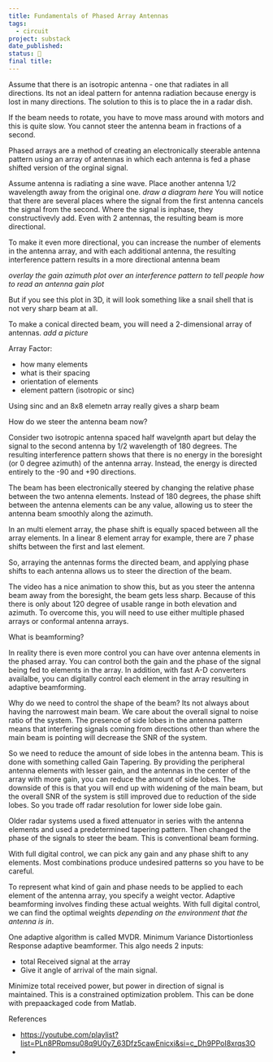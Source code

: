 ```yaml
---
title: Fundamentals of Phased Array Antennas
tags:
  - circuit
project: substack
date_published: 
status: 🚧
final title:
---
```

 Assume that there is an isotropic antenna - one that radiates in all directions. Its not an ideal pattern for antenna radiation because energy is lost in many directions. The solution to this is to place the in a radar dish.

If the beam needs to rotate, you have to move mass around with motors and this is quite slow. You cannot steer the antenna beam in fractions of a second.

Phased arrays are a method of creating an electronically steerable antenna pattern using an array of antennas in which each antenna is fed a phase shifted version of the orginal signal.

Assume antenna is radiating a sine wave. Place another antenna 1/2 wavelength away from the original one. *draw a diagram here* You will notice that there are several places where the signal from the first antenna cancels the signal from the second. Where the signal is inphase, they constructivevly add.  Even with 2 antennas, the resulting beam is more directional.

To make it even more directional, you can increase the number of elements in the antenna array, and with each additional antenna, the resulting interference pattern results in a more directional antenna beam

*overlay the gain azimuth plot over an interference pattern to tell people how to read an antenna gain plot*

But if you see this plot in 3D, it will look something like a snail shell that is not very sharp beam at all.

To make a conical directed beam, you will need a 2-dimensional array of antennas. 
*add a picture*

Array Factor:
- how many elements
- what is their spacing
- orientation of elements
- element pattern (isotropic or sinc)

Using sinc and an 8x8 elemetn array really gives a sharp beam

How do we steer the antenna beam now?

Consider two isotropic antenna spaced half wavelgnth apart  but delay the signal to the second antenna by 1/2 wavelength of 180 degrees. The resulting interference pattern shows that there is no energy in the boresight (or 0 degree azimuth) of the antenna array. Instead, the energy is directed entirely to the -90 and +90 directions.

The beam has been electronically steered by changing the relative phase between the two antenna elements. Instead of 180 degrees, the phase shift between the antenna elements can be any value, allowing us to steer the antenna beam smoothly along the azimuth.

In an multi element array, the phase shift is equally spaced between all the array elements. In a linear 8 element array for example, there are 7 phase shifts between the first and last element.

So, arraying the antennas forms the directed beam, and applying phase shifts to each antenna allows us to steer the direction of the beam.

The video has a nice animation to show this, but as you steer the antenna beam away from the boresight, the beam gets less sharp. Because of this there is only about 120 degree of usable range in both elevation and azimuth. To overcome this, you will need to use either multiple phased arrays or conformal antenna arrays.

What is beamforming?

In reality there is even more control you can have over antenna elements in the phased array. You can control both the gain and the phase of the signal being fed to elements in the array. In addition, with fast A-D converters availalbe, you can digitally control each element in the array resulting in adaptive beamforming.

Why do we need to control the shape of the beam? Its not always about having the narrowest main beam. We care about the overall signal to noise ratio of the system. The presence of side lobes in the antenna pattern means that interfering signals coming from directions other than where the main beam is pointing will decrease the SNR of the system.

So we need to reduce the amount of side lobes in the antenna beam. This is done with something called Gain Tapering. By providing the peripheral antenna elements with lesser gain, and the antennas in the center of the array with more gain, you can reduce the amount of side lobes. The downside of this is that you will end up with widening of the main beam, but the overall SNR of the system is still improved due to reduction of the side lobes. So you trade off radar resolution for lower side lobe gain.

Older radar systems used a fixed attenuator in series with the antenna elements and used a predetermined tapering pattern. Then changed the phase of the signals to steer the beam.  This is conventional beam forming.

With full digital control, we can pick any gain and any phase shift to any elements. Most combinations produce undesired patterns so you have to be careful.

To represent what kind of gain and phase needs to be applied to each element of the antenna array, you specify a weight vector. Adaptive beamforming involves finding these actual weights. With full digital control, we can find the optimal weights *depending on the environment that the antenna is in*.

One adaptive algorithm is called MVDR. Minimum Variance Distortionless Response adaptive beamformer. This algo needs 2 inputs:
- total Received signal at the array
- Give it angle of arrival of the main signal.

Minimize total received power, but power in direction of signal is maintained. This is a constrained optimization problem. This can be done with prepaackaged code from Matlab. 




References
- https://youtube.com/playlist?list=PLn8PRpmsu08q9U0y7_63Dfz5cawEnicxi&si=c_Dh9PPoI8xrqs3O
- 